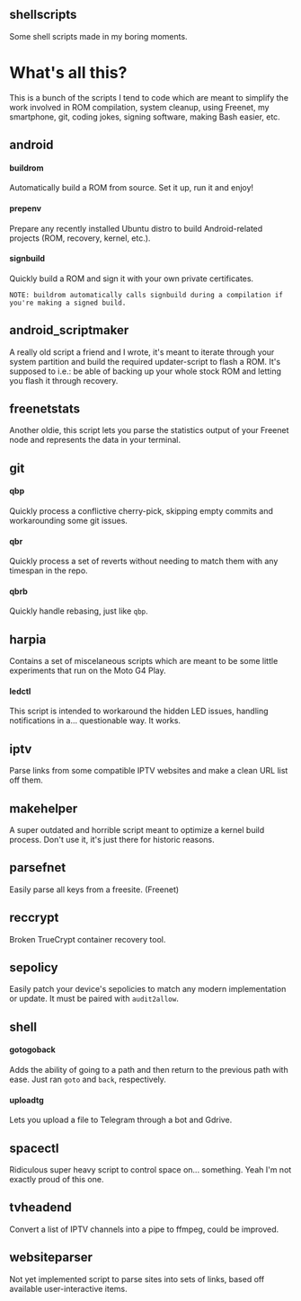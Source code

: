 shellscripts
------------

Some shell scripts made in my boring moments.

# What's all this?

This is a bunch of the scripts I tend to code which are meant to simplify the work involved in ROM compilation, system cleanup, using Freenet, my smartphone, git, coding jokes, signing software, making Bash easier, etc.


android
-------

#### buildrom

Automatically build a ROM from source. Set it up, run it and enjoy!

#### prepenv

Prepare any recently installed Ubuntu distro to build Android-related projects (ROM, recovery, kernel, etc.).

#### signbuild

Quickly build a ROM and sign it with your own private certificates.

	NOTE: buildrom automatically calls signbuild during a compilation if you're making a signed build.


android_scriptmaker
-------------------

A really old script a friend and I wrote, it's meant to iterate through your system partition and build the required updater-script to flash a ROM. It's supposed to i.e.: be able of backing up your whole stock ROM and letting you flash it through recovery.


freenetstats
------------

Another oldie, this script lets you parse the statistics output of your Freenet node and represents the data in your terminal.


git
---

#### qbp

Quickly process a conflictive cherry-pick, skipping empty commits and workarounding some git issues.

#### qbr

Quickly process a set of reverts without needing to match them with any timespan in the repo.

#### qbrb

Quickly handle rebasing, just like `qbp`.


harpia
------

Contains a set of miscelaneous scripts which are meant to be some little experiments that run on the Moto G4 Play.

#### ledctl

This script is intended to workaround the hidden LED issues, handling notifications in a... questionable way. It works.


iptv
----

Parse links from some compatible IPTV websites and make a clean URL list off them.


makehelper
----------

A super outdated and horrible script meant to optimize a kernel build process. Don't use it, it's just there for historic reasons.


parsefnet
---------

Easily parse all keys from a freesite. (Freenet)


reccrypt
--------

Broken TrueCrypt container recovery tool.


sepolicy
--------

Easily patch your device's sepolicies to match any modern implementation or update. It must be paired with `audit2allow`.


shell
-----

#### gotogoback

Adds the ability of going to a path and then return to the previous path with ease. Just ran `goto` and `back`, respectively.

#### uploadtg

Lets you upload a file to Telegram through a bot and Gdrive.


spacectl
--------

Ridiculous super heavy script to control space on... something. Yeah I'm not exactly proud of this one.


tvheadend
---------

Convert a list of IPTV channels into a pipe to ffmpeg, could be improved.

websiteparser
-------------

Not yet implemented script to parse sites into sets of links, based off available user-interactive items.
